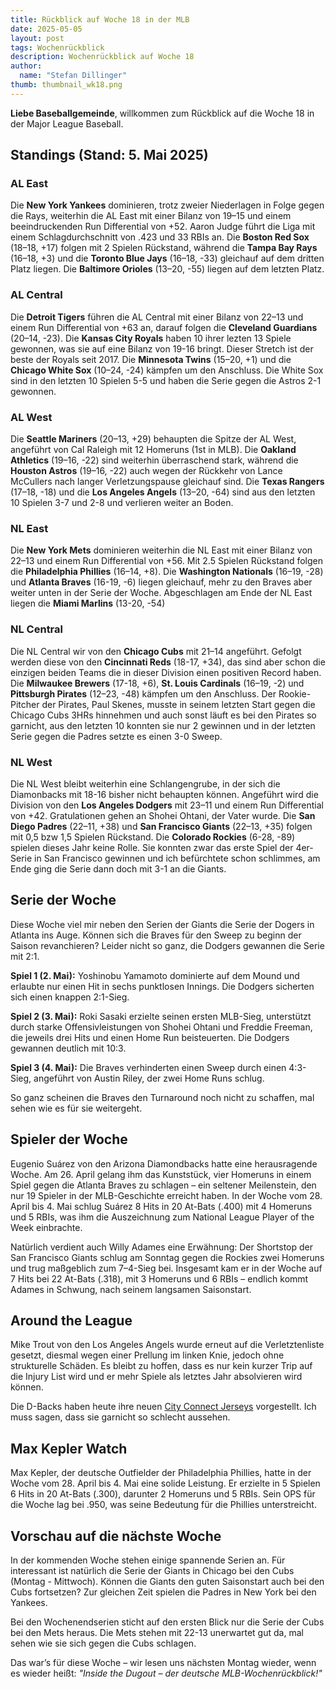 ```yaml
---
title: Rückblick auf Woche 18 in der MLB
date: 2025-05-05
layout: post
tags: Wochenrückblick
description: Wochenrückblick auf Woche 18
author:
  name: "Stefan Dillinger"
thumb: thumbnail_wk18.png
---
```


**Liebe Baseballgemeinde**, willkommen zum Rückblick auf die Woche 18 in der Major League Baseball.

## Standings (Stand: 5. Mai 2025)

### AL East

Die **New York Yankees** dominieren, trotz zweier Niederlagen in Folge gegen die Rays, weiterhin die AL East mit einer Bilanz von 19–15 und einem beeindruckenden Run Differential von +52. Aaron Judge führt die Liga mit einem Schlagdurchschnitt von .423 und 33 RBIs an. Die **Boston Red Sox** (18–18, +17) folgen mit 2 Spielen Rückstand, während die **Tampa Bay Rays** (16–18, +3) und die **Toronto Blue Jays** (16–18, -33) gleichauf auf dem dritten Platz liegen. Die **Baltimore Orioles** (13–20, -55) liegen auf dem letzten Platz.

### AL Central

Die **Detroit Tigers** führen die AL Central mit einer Bilanz von 22–13 und einem Run Differential von +63 an, darauf folgen die **Cleveland Guardians** (20–14, -23). Die **Kansas City Royals** haben 10 ihrer lezten 13 Spiele gewonnen, was sie auf eine Bilanz von 19-16 bringt. Dieser Stretch ist der beste der Royals seit 2017. Die **Minnesota Twins** (15–20, +1) und die **Chicago White Sox** (10–24, -24) kämpfen um den Anschluss. Die White Sox sind in den letzten 10 Spielen 5-5 und haben die Serie gegen die Astros 2-1 gewonnen.

### AL West

Die **Seattle Mariners** (20–13, +29) behaupten die Spitze der AL West, angeführt von Cal Raleigh mit 12 Homeruns (1st in MLB). Die **Oakland Athletics** (19–16, -22) sind weiterhin überraschend stark, während die **Houston Astros** (19–16, -22) auch wegen der Rückkehr von Lance McCullers nach langer Verletzungspause gleichauf sind. Die **Texas Rangers** (17–18, -18) und die **Los Angeles Angels** (13–20, -64) sind aus den letzten 10 Spielen 3-7 und 2-8 und verlieren weiter an Boden.

### NL East

Die **New York Mets** dominieren weiterhin die NL East mit einer Bilanz von 22–13 und einem Run Differential von +56. Mit 2.5 Spielen Rückstand folgen die **Philadelphia Phillies** (16–14, +8). Die **Washington Nationals** (16–19, -28) und **Atlanta Braves** (16-19, -6) liegen gleichauf, mehr zu den Braves aber weiter unten in der Serie der Woche. Abgeschlagen am Ende der NL East liegen die **Miami Marlins** (13-20, -54)

### NL Central

Die NL Central wir von den **Chicago Cubs** mit 21–14 angeführt. Gefolgt werden diese von den **Cincinnati Reds** (18-17, +34), das sind aber schon die einzigen beiden Teams die in dieser Division einen positiven Record haben. Die **Milwaukee Brewers** (17-18, +6), **St. Louis Cardinals** (16–19, -2) und **Pittsburgh Pirates** (12–23, -48) kämpfen um den Anschluss. Der Rookie-Pitcher der Pirates, Paul Skenes, musste in seinem letzten Start gegen die Chicago Cubs 3HRs hinnehmen und auch sonst läuft es bei den Pirates so garnicht, aus den letzten 10 konnten sie nur 2 gewinnen und in der letzten Serie gegen die Padres setzte es einen 3-0 Sweep.

### NL West

Die NL West bleibt weiterhin eine Schlangengrube, in der sich die Diamonbacks mit 18-16 bisher nicht behaupten können. Angeführt wird die Division von den **Los Angeles Dodgers** mit 23–11 und einem Run Differential von +42. Gratulationen gehen an Shohei Ohtani, der Vater wurde. Die **San Diego Padres** (22–11, +38) und **San Francisco Giants** (22–13, +35) folgen mit 0,5 bzw 1,5 Spielen Rückstand. Die **Colorado Rockies** (6-28, -89) spielen dieses Jahr keine Rolle. Sie konnten zwar das erste Spiel der 4er-Serie in San Francisco gewinnen und ich befürchtete schon schlimmes, am Ende ging die Serie dann doch mit 3-1 an die Giants.

## Serie der Woche

Diese Woche viel mir neben den Serien der Giants die Serie der Dogers in Atlanta ins Auge. Können sich die Braves für den Sweep zu beginn der Saison revanchieren? Leider nicht so ganz, die Dodgers gewannen die Serie mit 2:1.

**Spiel 1 (2. Mai):** Yoshinobu Yamamoto dominierte auf dem Mound und erlaubte nur einen Hit in sechs punktlosen Innings. Die Dodgers sicherten sich einen knappen 2:1-Sieg.

**Spiel 2 (3. Mai):** Roki Sasaki erzielte seinen ersten MLB-Sieg, unterstützt durch starke Offensivleistungen von Shohei Ohtani und Freddie Freeman, die jeweils drei Hits und einen Home Run beisteuerten. Die Dodgers gewannen deutlich mit 10:3.

**Spiel 3 (4. Mai):** Die Braves verhinderten einen Sweep durch einen 4:3-Sieg, angeführt von Austin Riley, der zwei Home Runs schlug.

So ganz scheinen die Braves den Turnaround noch nicht zu schaffen, mal sehen wie es für sie weitergeht.

## Spieler der Woche

Eugenio Suárez von den Arizona Diamondbacks hatte eine herausragende Woche. Am 26. April gelang ihm das Kunststück, vier Homeruns in einem Spiel gegen die Atlanta Braves zu schlagen – ein seltener Meilenstein, den nur 19 Spieler in der MLB-Geschichte erreicht haben. In der Woche vom 28. April bis 4. Mai schlug Suárez 8 Hits in 20 At-Bats (.400) mit 4 Homeruns und 5 RBIs, was ihm die Auszeichnung zum National League Player of the Week einbrachte.

Natürlich verdient auch Willy Adames eine Erwähnung: Der Shortstop der San Francisco Giants schlug am Sonntag gegen die Rockies zwei Homeruns und trug maßgeblich zum 7–4-Sieg bei. Insgesamt kam er in der Woche auf 7 Hits bei 22 At-Bats (.318), mit 3 Homeruns und 6 RBIs – endlich kommt Adames in Schwung, nach seinem langsamen Saisonstart.

## Around the League

Mike Trout von den Los Angeles Angels wurde erneut auf die Verletztenliste gesetzt, diesmal wegen einer Prellung im linken Knie, jedoch ohne strukturelle Schäden. Es bleibt zu hoffen, dass es nur kein kurzer Trip auf die Injury List wird und er mehr Spiele als letztes Jahr absolvieren wird können.

Die D-Backs haben heute ihre neuen [City Connect Jerseys](https://www.mlb.com/news/d-backs-unveil-city-connect-2-0-uniforms) vorgestellt. Ich muss sagen, dass sie garnicht so schlecht aussehen.

## Max Kepler Watch

Max Kepler, der deutsche Outfielder der Philadelphia Phillies, hatte in der Woche vom 28. April bis 4. Mai eine solide Leistung. Er erzielte in 5 Spielen 6 Hits in 20 At-Bats (.300), darunter 2 Homeruns und 5 RBIs. Sein OPS für die Woche lag bei .950, was seine Bedeutung für die Phillies unterstreicht.

## Vorschau auf die nächste Woche

In der kommenden Woche stehen einige spannende Serien an. Für interessant ist natürlich die Serie der Giants in Chicago bei den Cubs (Montag - Mittwoch). Können die Giants den guten Saisonstart auch bei den Cubs fortsetzen? Zur gleichen Zeit spielen die Padres in New York bei den Yankees.

Bei den Wochenendserien sticht auf den ersten Blick nur die Serie der Cubs bei den Mets heraus. Die Mets stehen mit 22-13 unerwartet gut da, mal sehen wie sie sich gegen die Cubs schlagen.

Das war’s für diese Woche – wir lesen uns nächsten Montag wieder, wenn es wieder heißt: _"Inside the Dugout – der deutsche MLB-Wochenrückblick!"_
